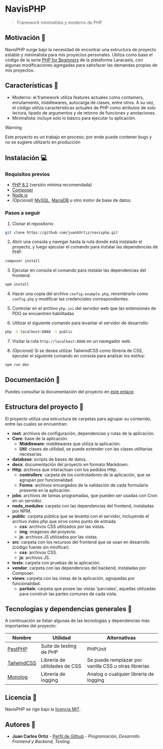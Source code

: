 # NavisPHP

> Framework minimalista y moderno de PHP

## Motivación 💬

NavisPHP surge bajo la necesidad de encontrar una estructura de proyecto estable y minimalista para mis proyectos personales. Utiliza como base el código de la serie [PHP for Beginners](https://www.youtube.com/watch?v=dVttuOjew3E) de la plataforma Laracasts, con algunas modificaciones agregadas para satisfacer las demandas propias de mis proyectos.

## Características 📌

-   Moderno: el framework utiliza features actuales como containers, enrutamiento, middlewares, autocarga de clases, entre otros. A su vez, el código utiliza características actuales de PHP como atributos de solo lectura, tipado de argumentos y de retorno de funciones y anotaciones.
-   Minimalista: incluye solo lo básico para ejecutar tu aplicación.

> [!WARNING]
> Este proyecto es un trabajo en proceso; por ende puede contener bugs y no se sugiere utilizarlo en producción

## Instalación 💻

### Requisitos previos

-   [PHP 8.2](https://www.php.net/) (versión mínima recomendada)
-   [Composer](https://getcomposer.org/)
-   [Node.js](https://nodejs.org)
-   _(Opcional)_ [MySQL](https://www.mysql.com/), [MariaDB](https://mariadb.org/) u otro motor de base de datos.

### Pasos a seguir

1. Clonar el repositorio:

```sh
git clone https://github.com/juankOrtiz/navisphp.git
```

2. Abrir una consola y navegar hasta la ruta donde está instalado el proyecto, y luego ejecutar el comando para instalar las dependencias de PHP:

```sh
composer install
```

3. Ejecutar en consola el comando para instalar las dependencias del frontend:

```sh
npm install
```

4. Hacer una copia del archivo `config.example.php`, renombrarlo como `config.php` y modificar las credenciales correspondientes.

5. Controlar en el archivo `php.ini` del servidor web que las extensiones de PDO se encuentren habilitadas

6. Utilizar el siguiente comando para levantar el servidor de desarrollo:

```sh
php -S localhost:8888 -t public
```

7. Visitar la ruta `http://localhost:8888` en un navegador web.

8. _(Opcional)_ Si se desea utilizar TailwindCSS como librería de CSS, ejecutar el siguiente comando en consola para analizar los estilos:

```sh
npm run dev
```

## Documentación 📄

Puedes consultar la documentación del proyecto en [este enlace](docs/introduccion.md).

## Estructura del proyecto 📁

El proyecto utiliza una estructura de carpetas para agrupar su contenido, entre las cuales se encuentran:

-   **root**: archivos de configuración, dependencias y rutas de la aplicación.
-   **Core**: base de la aplicación.
    -   **Middleware**: middlewares que utiliza la aplicación.
    -   **Util**: clases de utilidad, se puede extender con las clases utilitarias necesarias.
-   **database**: scripts de bases de datos.
-   **docs**: documentación del proyecto en formato Markdown.
-   **Http**: archivos que interactúan con los pedidos Http.
    -   **controllers**: carpeta de los controladores de la aplicación, que se agrupan por funcionalidad.
    -   **Forms**: archivos encargados de la validación de cada formulario presente en la aplicación.
-   **jobs**: archivos de tareas programadas, que pueden ser usadas con Cron en un servidor.
-   **node_modules**: carpeta con las dependencias del frontend, instaladas por NPM.
-   **public**: carpeta pública que se levanta con el servidor, incluyendo el archivo _index.php_ que sirve como punto de entrada.
    -   **css**: archivos CSS utilizados por las vistas.
    -   **img**: imágenes del proyecto.
    -   **js**: archivos JS utilizados por las vistas.
-   **src**: carpeta con los recursos del frontend que se usan en desarrollo (código fuente sin minificar).
    -   **css**: archivos CSS.
    -   **js**: archivos JS.
-   **tests**: carpeta con pruebas de la aplicación.
-   **vendor**: carpeta con las dependencias del backend, instaladas por Composer.
-   **views**: carpeta con las vistas de la aplicación, agrupadas por funcionalidad.
    -   **partials**: carpeta que posee las vistas 'parciales', aquellas utilizadas para construir las partes comunes de cada vista.

## Tecnologías y dependencias generales 🔧

A continuación se listan algunas de las tecnologías y dependencias más importantes del proyecto:

| Nombre                                        | Utilidad                      | Alternativas                                         |
| --------------------------------------------- | ----------------------------- | ---------------------------------------------------- |
| [PestPHP](https://pestphp.com/)               | Suite de testing de PHP       | PHPUnit                                              |
| [TailwindCSS](https://tailwindcss.com/)       | Librería de utilidades de CSS | Se puede remplazar por vanilla CSS u otras librerías |
| [Monolog](https://github.com/Seldaek/monolog) | Librería de logging           | Analog o cualquier librería de logging               |

## Licencia 📜

NavisPHP se rige bajo la [licencia MIT](LICENSE).

## Autores 👥

-   **Juan Carlos Ortiz** - [Perfil de Github](https://github.com/juankOrtiz) - _Programación, Desarrollo Frontend y Backend, Testing_

